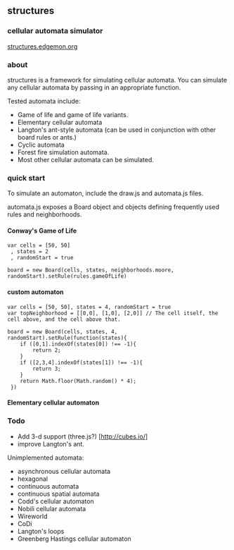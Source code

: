 ## structures 
### cellular automata simulator

[structures.edgemon.org](http://structures.edgemon.org)


### about

structures is a framework for simulating cellular automata. You can simulate any cellular automata by passing in an appropriate function.

Tested automata include:

* Game of life and game of life variants.
* Elementary cellular automata
* Langton's ant-style automata (can be used in conjunction with other board rules or ants.)
* Cyclic automata
* Forest fire simulation automata.
* Most other cellular automata can be simulated.


### quick start

To simulate an automaton, include the draw.js and automata.js files.

automata.js exposes a Board object and objects defining frequently used rules and neighborhoods.

#### Conway's Game of Life

    var cells = [50, 50]
     , states = 2
     , randomStart = true

    board = new Board(cells, states, neighborhoods.moore, randomStart).setRule(rules.gameOfLife)

#### custom automaton
 
    var cells = [50, 50], states = 4, randomStart = true
    var topNeighborhood = [[0,0], [1,0], [2,0]] // The cell itself, the cell above, and the cell above that.

    board = new Board(cells, states, 4, randomStart).setRule(function(states){
        if ([0,1].indexOf(states[0]) !== -1){
            return 2;
        }
        if ([2,3,4].indexOf(states[1]) !== -1){
            return 3;
        }      
        return Math.floor(Math.random() * 4);
     })

#### Elementary cellular automaton





### Todo

* Add 3-d support (three.js?) [http://cubes.io/]
* improve Langton's ant.

Unimplemented automata:

* asynchronous cellular automata
* hexagonal
* continuous automata
* continuous spatial automata
* Codd's cellular automaton
* Nobili cellular automata
* Wireworld
* CoDi
* Langton's loops
* Greenberg Hastings cellular automaton




